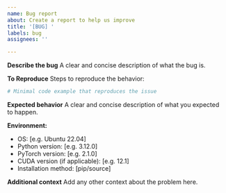 ```yaml
---
name: Bug report
about: Create a report to help us improve
title: '[BUG] '
labels: bug
assignees: ''

---
```


**Describe the bug**
A clear and concise description of what the bug is.

**To Reproduce**
Steps to reproduce the behavior:
```python
# Minimal code example that reproduces the issue
```

**Expected behavior**
A clear and concise description of what you expected to happen.

**Environment:**
 - OS: [e.g. Ubuntu 22.04]
 - Python version: [e.g. 3.12.0]
 - PyTorch version: [e.g. 2.1.0]
 - CUDA version (if applicable): [e.g. 12.1]
 - Installation method: [pip/source]

**Additional context**
Add any other context about the problem here.